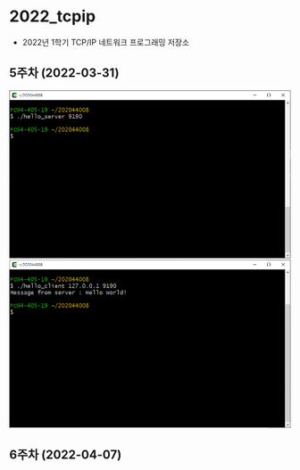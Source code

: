 # 2022_tcpip
  - 2022년 1학기 TCP/IP 네트워크 프로그래밍 저장소

## 5주차 (2022-03-31)
<img width="" height="" src="./5주차/hello_server.png"></img>
<img width="" height="" src="./5주차/hello_client.png"></img>

## 6주차 (2022-04-07)
<img width="" height="" src=""></img>
